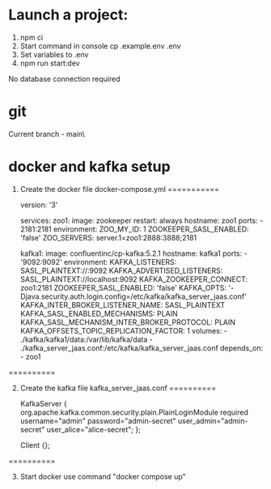 # Launch a project:

1.  npm ci
2.  Start command in console cp .example.env .env
3.  Set variables to .env
4.  npm run start:dev

No database connection required

# git

Current branch - main\

# docker and kafka setup

1. Create the docker file docker-compose.yml
===========

    version: '3'

    services:
      zoo1:
        image: zookeeper
        restart: always
        hostname: zoo1
        ports:
          - 2181:2181
        environment:
          ZOO_MY_ID: 1
          ZOOKEEPER_SASL_ENABLED: 'false'
          ZOO_SERVERS: server.1=zoo1:2888:3888;2181

    kafka1:
      image: confluentinc/cp-kafka:5.2.1
      hostname: kafka1
      ports:
        - '9092:9092'
      environment:
        KAFKA_LISTENERS: SASL_PLAINTEXT://:9092
        KAFKA_ADVERTISED_LISTENERS: SASL_PLAINTEXT://localhost:9092
        KAFKA_ZOOKEEPER_CONNECT: zoo1:2181
        ZOOKEEPER_SASL_ENABLED: 'false'
        KAFKA_OPTS: '-Djava.security.auth.login.config=/etc/kafka/kafka_server_jaas.conf'
        KAFKA_INTER_BROKER_LISTENER_NAME: SASL_PLAINTEXT
        KAFKA_SASL_ENABLED_MECHANISMS: PLAIN
        KAFKA_SASL_MECHANISM_INTER_BROKER_PROTOCOL: PLAIN
        KAFKA_OFFSETS_TOPIC_REPLICATION_FACTOR: 1
      volumes:
        - ./kafka/kafka1/data:/var/lib/kafka/data
        - ./kafka_server_jaas.conf:/etc/kafka/kafka_server_jaas.conf
      depends_on:
        - zoo1
      
==========

2. Create the kafka file kafka_server_jaas.conf
==========

    KafkaServer {
       org.apache.kafka.common.security.plain.PlainLoginModule required
       username="admin"
       password="admin-secret"
       user_admin="admin-secret"
       user_alice="alice-secret";
    };

    Client {};

==========

3. Start docker use command "docker compose up"


